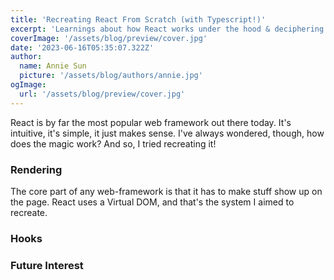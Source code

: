 ```yaml
---
title: 'Recreating React From Scratch (with Typescript!)'
excerpt: 'Learnings about how React works under the hood & deciphering the magic of hooks'
coverImage: '/assets/blog/preview/cover.jpg'
date: '2023-06-16T05:35:07.322Z'
author:
  name: Annie Sun
  picture: '/assets/blog/authors/annie.jpg'
ogImage:
  url: '/assets/blog/preview/cover.jpg'
---
```


React is by far the most popular web framework out there today. It's intuitive, it's simple, it just makes sense. I've always wondered, though, how does the magic work? And so, I tried recreating it!

### Rendering
The core part of any web-framework is that it has to make stuff show up on the page. React uses a Virtual DOM, and that's the system I aimed to recreate.

### Hooks

### Future Interest